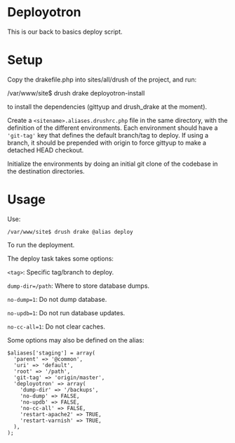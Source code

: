 Deployotron
===========

This is our back to basics deploy script.

Setup
=====

Copy the drakefile.php into sites/all/drush of the project, and run:

/var/www/site$ drush drake deployotron-install 

to install the dependencies (gittyup and drush_drake at the moment).

Create a `<sitename>.aliases.drushrc.php` file in the same directory,
with the definition of the different environments. Each environment
should have a `'git-tag'` key that defines the default branch/tag to
deploy. If using a branch, it should be prepended with origin to force
gittyup to make a detached HEAD checkout.

Initialize the environments by doing an initial git clone of the
codebase in the destination directories.

Usage
=====

Use:

    /var/www/site$ drush drake @alias deploy

To run the deployment.

The deploy task takes some options:

`<tag>`:
  Specific tag/branch to deploy.

`dump-dir=/path`:
  Where to store database dumps.

`no-dump=1`:
  Do not dump database.

`no-updb=1`:
  Do not run database updates.

`no-cc-all=1`:
  Do not clear caches.

Some options may also be defined on the alias:

    $aliases['staging'] = array(
      'parent' => '@common',
      'uri' => 'default',
      'root' => '/path',
      'git-tag' => 'origin/master',
      'deployotron' => array(
        'dump-dir' => '/backups',
        'no-dump' => FALSE,
        'no-updb' => FALSE,
        'no-cc-all' => FALSE,
        'restart-apache2' => TRUE,
        'restart-varnish' => TRUE,
      ),
    );
